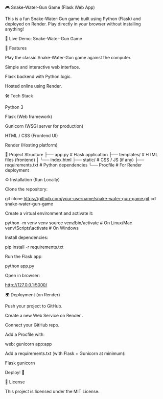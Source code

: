 🎮 Snake-Water-Gun Game (Flask Web App)

This is a fun Snake-Water-Gun game built using Python (Flask) and deployed on Render.
Play directly in your browser without installing anything!

🔗 Live Demo: Snake-Water-Gun Game

🚀 Features

Play the classic Snake-Water-Gun game against the computer.

Simple and interactive web interface.

Flask backend with Python logic.

Hosted online using Render.

🛠️ Tech Stack

Python 3

Flask (Web framework)

Gunicorn (WSGI server for production)

HTML / CSS (Frontend UI)

Render (Hosting platform)

📂 Project Structure
├── app.py             # Flask application
├── templates/         # HTML files (frontend)
│   └── index.html
├── static/            # CSS / JS (if any)
├── requirements.txt   # Python dependencies
└── Procfile           # For Render deployment

⚙️ Installation (Run Locally)

Clone the repository:

git clone https://github.com/your-username/snake-water-gun-game.git
cd snake-water-gun-game


Create a virtual environment and activate it:

python -m venv venv
source venv/bin/activate   # On Linux/Mac
venv\Scripts\activate      # On Windows


Install dependencies:

pip install -r requirements.txt


Run the Flask app:

python app.py


Open in browser:

http://127.0.0.1:5000/

🌍 Deployment (on Render)

Push your project to GitHub.

Create a new Web Service on Render
.

Connect your GitHub repo.

Add a Procfile with:

web: gunicorn app:app


Add a requirements.txt (with Flask + Gunicorn at minimum):

Flask
gunicorn


Deploy! 🚀

📜 License

This project is licensed under the MIT License.
